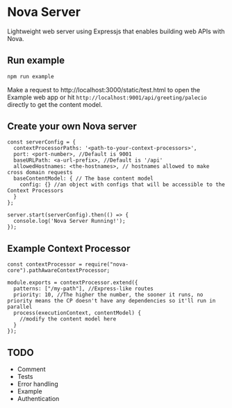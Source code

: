 # Nova Server
Lightweight web server using Expressjs that enables building web APIs with Nova.

## Run example
```bash
npm run example
```
Make a request to http://localhost:3000/static/test.html to open the Example web app or
hit `http://localhost:9001/api/greeting/palecio` directly to get the content model.

## Create your own Nova server
```
const serverConfig = {
  contextProcessorPaths: '<path-to-your-context-processors>',
  port: <port-number>, //Default is 9001
  baseURLPath: <a-url-prefix>, //Default is '/api'
  allowedHostnames: <the-hostnames>, // hostnames allowed to make cross domain requests
  baseContentModel: { // The base content model 
    config: {} //an object with configs that will be accessible to the Context Processors 
  }
};

server.start(serverConfig).then(() => {
  console.log('Nova Server Running!');
});
```

## Example Context Processor
```
const contextProcessor = require("nova-core").pathAwareContextProcessor;

module.exports = contextProcessor.extend({
  patterns: ["/my-path"], //Express-like routes
  priority: 10, //The higher the number, the sooner it runs, no priority means the CP doesn't have any dependencies so it'll run in parallel
  process(executionContext, contentModel) {
    //modify the content model here
  }
});
```

## TODO
- Comment
- Tests
- Error handling
- Example
- Authentication